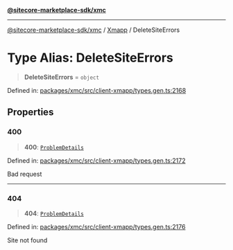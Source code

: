 [**@sitecore-marketplace-sdk/xmc**](../../../../README.md)

***

[@sitecore-marketplace-sdk/xmc](../../../../README.md) / [Xmapp](../README.md) / DeleteSiteErrors

# Type Alias: DeleteSiteErrors

> **DeleteSiteErrors** = `object`

Defined in: [packages/xmc/src/client-xmapp/types.gen.ts:2168](https://github.com/Sitecore/marketplace-sdk/blob/main/packages/xmc/src/client-xmapp/types.gen.ts#L2168)

## Properties

### 400

> **400**: [`ProblemDetails`](ProblemDetails.md)

Defined in: [packages/xmc/src/client-xmapp/types.gen.ts:2172](https://github.com/Sitecore/marketplace-sdk/blob/main/packages/xmc/src/client-xmapp/types.gen.ts#L2172)

Bad request

***

### 404

> **404**: [`ProblemDetails`](ProblemDetails.md)

Defined in: [packages/xmc/src/client-xmapp/types.gen.ts:2176](https://github.com/Sitecore/marketplace-sdk/blob/main/packages/xmc/src/client-xmapp/types.gen.ts#L2176)

Site not found
